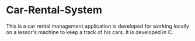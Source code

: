 # Car-Rental-System
This is a car rental management application is developed for working locally on a lessor's machine to keep a track of his cars. It is developed in C.
